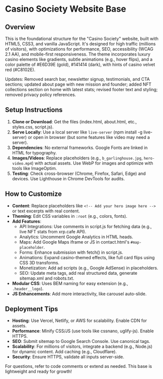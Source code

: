 # Casino Society Website Base

## Overview
This is the foundational structure for the "Casino Society" website, built with HTML5, CSS3, and vanilla JavaScript. It's designed for high traffic (millions of visitors), with optimizations for performance, SEO, accessibility (WCAG 2.1 AA), and mobile-first responsiveness. The theme incorporates luxury casino elements like gradients, subtle animations (e.g., hover flips), and a color palette of #E6D39E (gold), #141414 (dark), with hints of casino velvet red (#C8102E).

Updates: Removed search bar, newsletter signup, testimonials, and CTA sections; updated about page with new mission and founder; added NFT collections section on home with latest stats; revised footer text and styling; removed privacy policy references.

## Setup Instructions
1. **Clone or Download**: Get the files (index.html, about.html, etc., styles.css, script.js).
2. **Serve Locally**: Use a local server like `live-server` (npm install -g live-server) or open in browser (but some features like video may need a server).
3. **Dependencies**: No external frameworks. Google Fonts are linked in HTML for typography.
4. **Images/Videos**: Replace placeholders (e.g., `b_garlinghouse.jpg`, `hero-video.mp4`) with actual assets. Use WebP for images and optimize with tools like ImageOptim.
5. **Testing**: Check cross-browser (Chrome, Firefox, Safari, Edge) and devices. Use Lighthouse in Chrome DevTools for audits.

## How to Customize
- **Content**: Replace placeholders like `<!-- Add your hero image here -->` or text excerpts with real content.
- **Theming**: Edit CSS variables in `:root` (e.g., colors, fonts).
- **Add Features**:
  - API Integrations: Use comments in script.js for fetching data (e.g., live NFT stats from xrp.cafe API).
  - Analytics: Uncomment Google Analytics in HTML heads.
  - Maps: Add Google Maps iframe or JS in contact.html's `#map-placeholder`.
  - Forms: Enhance submission with fetch() in script.js.
  - Animations: Expand casino-themed effects, like full card flips using CSS 3D transforms.
  - Monetization: Add ad scripts (e.g., Google AdSense) in placeholders.
  - SEO: Update meta tags, add real structured data, generate sitemap.xml and robots.txt.
- **Modular CSS**: Uses BEM naming for easy extension (e.g., `.header__logo`).
- **JS Enhancements**: Add more interactivity, like carousel auto-slide.

## Deployment Tips
- **Hosting**: Use Vercel, Netlify, or AWS for scalability. Enable CDN for assets.
- **Performance**: Minify CSS/JS (use tools like cssnano, uglify-js). Enable HTTPS.
- **SEO**: Submit sitemap to Google Search Console. Use canonical tags.
- **Scalability**: For millions of visitors, integrate a backend (e.g., Node.js) for dynamic content. Add caching (e.g., Cloudflare).
- **Security**: Ensure HTTPS, validate all inputs server-side.

For questions, refer to code comments or extend as needed. This base is lightweight and ready for growth!
